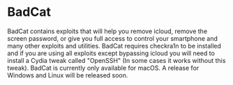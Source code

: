 # BadCat
BadCat contains exploits that will help you remove icloud, remove the screen password, or give you full access to control your smartphone and many other exploits and utilities. BadCat requires checkra1n to be installed and if you are using all exploits except bypassing icloud you will need to install a Cydia tweak called "OpenSSH" (In some cases it works without this tweak). BadCat is currently only available for macOS. A release for Windows and Linux will be released soon.
# 
